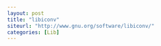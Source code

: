 ```yaml
---
layout: post
title: "libiconv"
siteurl: "http://www.gnu.org/software/libiconv/"
categories: [Lib]
---
```

